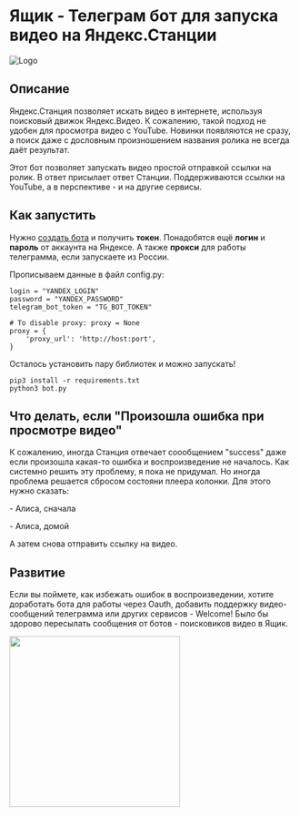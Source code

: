 # Ящик - Телеграм бот для запуска видео на Яндекс.Станции
![Logo](https://github.com/Krupnikas/yashhik/raw/master/logo.jpg)
## Описание
Яндекс.Станция позволяет искать видео в интернете, используя поисковый движок Яндекс.Видео. К сожалению, такой подход не удобен для просмотра видео с YouTube. Новинки появляются не сразу, а поиск даже с дословным произношением названия ролика не всегда даёт результат.

Этот бот позволяет запускать видео простой отправкой ссылки на ролик. В ответ присылает ответ Станции. Поддерживаются ссылки на YouTube, а в перспективе - и на другие сервисы.
## Как запустить
Нужно [создать бота](https://habr.com/ru/post/262247/) и получить **токен**. Понадобятся ещё **логин** и **пароль** от аккаунта на Яндексе. А также **прокси** для работы телеграмма, если запускаете из России.

Прописываем данные в файл config.py:
```
login = "YANDEX_LOGIN"
password = "YANDEX_PASSWORD"
telegram_bot_token = "TG_BOT_TOKEN"

# To disable proxy: proxy = None
proxy = { 
    'proxy_url': 'http://host:port',
}
```
Осталось установить пару библиотек и можно запускать!
```
pip3 install -r requirements.txt
python3 bot.py
```
## Что делать, если "Произошла ошибка при просмотре видео"
К сожалению, иногда Станция отвечает соообщением "success" даже если произошла какая-то ошибка и воспроизведение не началось. Как системно решить эту проблему, я пока не придумал. Но иногда проблема решается сбросом состояни плеера колонки. Для этого нужно сказать:

 \- Алиса, сначала
 
 \- Алиса, домой

А затем снова отправить ссылку на видео.

## Развитие
Если вы поймете, как избежать ошибок в воспроизведении, хотите доработать бота для работы через Oauth, добавить поддержку видео-сообщений телеграмма или других сервисов - Welcome! Было бы здорово пересылать сообщения от ботов - поисковиков видео в Ящик. 

[<img width="300" src="https://github.com/Krupnikas/yashhik/raw/master/donate.png"/>](https://money.yandex.ru/to/41001793099478/150)
